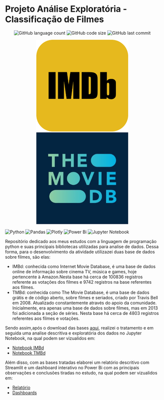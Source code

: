 # Projeto Análise Exploratória - Classificação de Filmes

<p align="center">

<img alt="GitHub language count" src="https://img.shields.io/github/languages/count/rafaelladuarte/film_rating_exploratory_analysis?style=plastic">
<img alt="GitHub code size" src="https://img.shields.io/github/languages/code-size/rafaelladuarte/film_rating_exploratory_analysis?color=red&style=plastic">
<img alt="GitHub last commit" src="https://img.shields.io/github/last-commit/rafaelladuarte/film_rating_exploratory_analysis?style=plastic">

</p>

<p align="center">
<img width='300px'  src='https://github.com/rafaelladuarte/film_rating_exploratory_analysis/blob/main/images/imbd_logo.png'>
<img width='300px'  src='https://github.com/rafaelladuarte/film_rating_exploratory_analysis/blob/main/images/tmbd_logo.jpg'>
</p>

![Python](https://img.shields.io/badge/python-3670A0?style=for-the-badge&logo=python&logoColor=ffdd54)
![Pandas](https://img.shields.io/badge/pandas-%23150458.svg?style=for-the-badge&logo=pandas&logoColor=white)
![Plotly](https://img.shields.io/badge/Plotly-%233F4F75.svg?style=for-the-badge&logo=plotly&logoColor=white)
![Power Bi](https://img.shields.io/badge/power_bi-F2C811?style=for-the-badge&logo=powerbi&logoColor=black)
![Jupyter Notebook](https://img.shields.io/badge/jupyter-%23FA0F00.svg?style=for-the-badge&logo=jupyter&logoColor=white)


Repositório dedicado aos meus estudos com a linguagem de programação python e suas principais bibliotecas utilizadas para analise de dados. Dessa forma, para o desenvolvimento da atividade utilizazei duas base de dados sobre filmes, são elas:
* IMBd: conhecida como Internet Movie Database, é uma base de dados online de informação sobre cinema TV, música e games, hoje pertencente à Amazon.Nesta base há cerca de 100836 registros referente as votações dos filmes e 9742 registros na base referentes aos filmes.
* TMBd: conhecida como The Movie Database, é uma base de dados grátis e de código aberto, sobre filmes e seriados, criado por Travis Bell em 2008. Atualizado constantemente através do apoio da comunidade. Inicialmente, era apenas uma base de dados sobre filmes, mas em 2013 foi adicionada a seção de séries. Nesta base há cerca de 4803 registros referentes aos filmes e votações.

Sendo assim,após o download das bases [aqui](https://github.com/rafaelladuarte/film_rating_exploratory_analysis/tree/main/Dados), realizei o tratamento e em seguida uma analise descritiva e exploratória dos dados no Jupyter Notebook, na qual podem ser vizualidos em:
* [Notebook IMBd](https://github.com/rafaelladuarte/film_rating_exploratory_analysis/blob/main/analysis_imbd.ipynb)
* [Notebook TMBd](https://github.com/rafaelladuarte/film_rating_exploratory_analysis/blob/main/analysis_tmdb.ipynb)

Além disso, com as bases tratadas elaborei um relatório descritivo com Streamlit e um dashboard interativo no Power Bi com as principais observações e conclusões tiradas no estudo, na qual podem ser vizualidos em:
* [Relatório](https://rafaelladuarte-film-rating-exploratory-analysis-report-dfven6.streamlitapp.com/)
* [Dashboards]()

